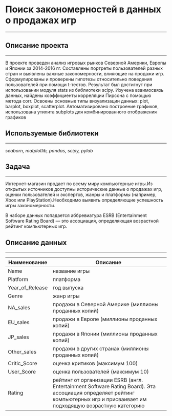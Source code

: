 # Поиск закономерностей в данных о продажах игр
___

## Описание проекта
___
В проекте проведен анализ игровых рынков Северной Америки, Европы и Японии за 2014-2016 гг. Составлены портреты пользователей разных стран и выявлены важные закономерности, влияющие на продажи игр. Сформулированы и проверены гипотезы относительно поведения пользователей при помощи t-тестов. Результат был достигнут при использовании модуля stats из библиотеки scipy. Изучена взаимосвязь данных, найдены коэффициенты корреляции Пирсона с помощью метода corr. Освоены основные типы визуализации данных: plot, barplot, boxplot, scatterplot. Автоматизировано построение графиков, использована утилита subplots для комбинированного отображения графиков

## Используемые библиотеки
  ___
  *seaborn, matplotlib, pandas, scipy, pylab*

## Задача
___
Интернет-магазин продает по всему миру компьютерные игры.Из открытых источников доступны исторические данные о продажах игр, оценки пользователей и экспертов, жанры и платформы (например, Xbox или PlayStation).Необходимо выявить определяющие успешность игры закономерности.

В наборе данных попадается аббревиатура ESRB (Entertainment Software Rating Board) — это ассоциация, определяющая возрастной рейтинг компьютерных игр.

## Описание данных
___
Наименование  |  Описание
--|--
Name   |  название игры
Platform | платформа
Year_of_Release   |  год выпуска
Genre   |  жанр игры
  NA_sales |  продажи в Северной Америке (миллионы проданных копий)
  EU_sales | продажи в Европе (миллионы проданных копий)
JP_sales   |  продажи в Японии (миллионы проданных копий)
Other_sales   |  продажи в других странах (миллионы проданных копий)
  Critic_Score |  оценка критиков (максимум 100)
  User_Score |  оценка пользователей (максимум 10)
Rating   |  рейтинг от организации ESRB (англ. Entertainment Software Rating Board). Эта ассоциация определяет рейтинг компьютерных игр и присваивает им подходящую возрастную категорию
